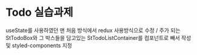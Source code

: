 # Todo 실습과제

useState를 사용하였던 맨 처음 방식에서 redux 사용방식으로 수정 /
주가 되는 StTodoBox와 그 박스들을 담고있는 StTodoListContainer를 컴포넌트로 빼서 작성 및 styled-components 지정
